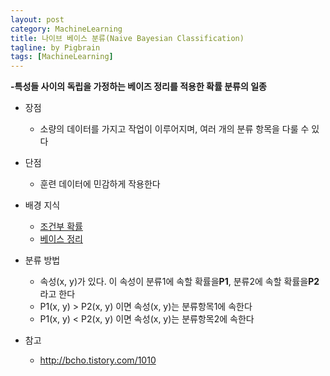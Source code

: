 ```yaml
---
layout: post
category: MachineLearning
title: 나이브 베이스 분류(Naive Bayesian Classification)
tagline: by Pigbrain
tags: [MachineLearning]
---
```


<!--more-->

**-특성들 사이의 독립을 가정하는 베이즈 정리를 적용한 확률 분류의 일종**  
  
* 장점
	* 소량의 데이터를 가지고 작업이 이루어지며, 여러 개의 분류 항목을 다룰 수 있다
* 단점
	* 훈련 데이터에 민감하게 작용한다

* 배경 지식
	* [조건부 확률](http://pigbrain.github.io/math/2015/07/04/ConditionalProbability_on_Math/)
	* [베이스 정리](http://pigbrain.github.io/math/2015/07/05/Bayes_on_Math/)

* 분류 방법
 	* 속성(x, y)가 있다. 이 속성이 분류1에 속할 확률을**P1**, 분류2에 속할 확률을**P2** 라고 한다
	* P1(x, y) > P2(x, y) 이면 속성(x, y)는 분류항목1에 속한다
	* P1(x, y) < P2(x, y) 이면 속성(x, y)는 분류항목2에 속한다
	


* 참고 
	* http://bcho.tistory.com/1010